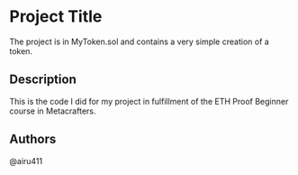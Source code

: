 # Project Title

The project is in MyToken.sol and contains a very simple creation of a token.

## Description

This is the code I did for my project in fulfillment of the ETH Proof Beginner course in Metacrafters. 

## Authors

@airu411
